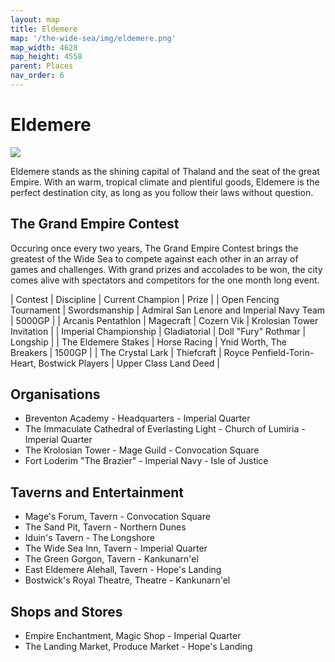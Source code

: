 ```yaml
---
layout: map
title: Eldemere
map: '/the-wide-sea/img/eldemere.png'
map_width: 4628
map_height: 4558
parent: Places
nav_order: 6
---
```


# Eldemere

![](/the-wide-sea/img/eldemere.jpg)

Eldemere stands as the shining capital of Thaland and the seat of the great Empire. With an warm, tropical climate and plentiful goods, Eldemere is the perfect destination city, as long as you follow their laws without question.

## The Grand Empire Contest

Occuring once every two years, The Grand Empire Contest brings the greatest of the Wide Sea to compete against each other in an array of games and challenges. With grand prizes and accolades to be won, the city comes alive with spectators and competitors for the one month long event.

| Contest | Discipline | Current Champion | Prize |
| Open Fencing Tournament | Swordsmanship | Admiral San Lenore and Imperial Navy Team | 5000GP |
| Arcanis Pentathlon | Magecraft | Cozern Vik | Krolosian Tower Invitation |
| Imperial Championship | Gladiatorial | Doll "Fury" Rothmar | Longship |
| The Eldemere Stakes | Horse Racing | Ynid Worth, The Breakers | 1500GP |
| The Crystal Lark | Thiefcraft | Royce Penfield-Torin-Heart, Bostwick Players | Upper Class Land Deed |

## Organisations

* Breventon Academy - Headquarters - Imperial Quarter
* The Immaculate Cathedral of Everlasting Light - Church of Lumiria - Imperial Quarter
* The Krolosian Tower - Mage Guild - Convocation Square
* Fort Loderim "The Brazier" - Imperial Navy - Isle of Justice

## Taverns and Entertainment

* Mage's Forum, Tavern - Convocation Square
* The Sand Pit, Tavern - Northern Dunes
* Iduin's Tavern - The Longshore
* The Wide Sea Inn, Tavern - Imperial Quarter
* The Green Gorgon, Tavern - Kankunarn'el
* East Eldemere Alehall, Tavern - Hope's Landing
* Bostwick's Royal Theatre, Theatre - Kankunarn'el

## Shops and Stores

* Empire Enchantment, Magic Shop - Imperial Quarter
* The Landing Market, Produce Market - Hope's Landing